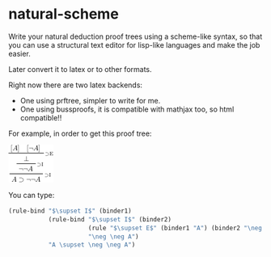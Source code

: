 # natural-scheme

Write your natural deduction proof trees using a scheme-like syntax, so that you can use a structural text editor for lisp-like languages
and make the job easier.

Later convert it to latex or to other formats.

Right now there are two latex backends:

- One using prftree, simpler to write for me.
- One using bussproofs, it is compatible with mathjax too, so html compatible!!


For example, in order to get this proof tree:

![Proof Tree](proof-tree.png)

You can type:

```lisp
(rule-bind "$\supset I$" (binder1)
           (rule-bind "$\supset I$" (binder2)
                      (rule "$\supset E$" (binder1 "A") (binder2 "\neg A") "\bot")
                      "\neg \neg A")
           "A \supset \neg \neg A")
```
